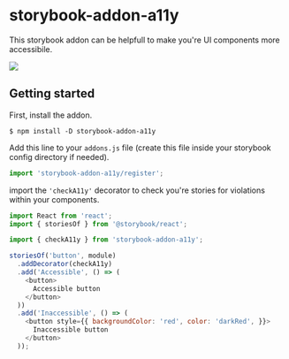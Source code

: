 # storybook-addon-a11y

This storybook addon can be helpfull to make you're UI components more accessibile.

![](docs/screenshot.png)

## Getting started

First, install the addon.

```shell
$ npm install -D storybook-addon-a11y
```

Add this line to your `addons.js` file (create this file inside your storybook config directory if needed).

```js
import 'storybook-addon-a11y/register';
```

import the `'checkA11y'` decorator to check you're stories for violations within your components.

```js
import React from 'react';
import { storiesOf } from '@storybook/react';

import { checkA11y } from 'storybook-addon-a11y';

storiesOf('button', module)
  .addDecorator(checkA11y)
  .add('Accessible', () => (
    <button>
      Accessible button
    </button>
  ))
  .add('Inaccessible', () => (
    <button style={{ backgroundColor: 'red', color: 'darkRed', }}>
      Inaccessible button
    </button>
  ));
```
